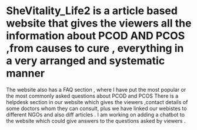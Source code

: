 # SheVitality_Life2 is a article based website that gives the viewers all the information about PCOD AND PCOS ,from causes to cure , everything in a very arranged and systematic manner 
The website also has a FAQ section , where I have put the most popular or the most commonly asked questions about PCOD and PCOS
There is a helpdesk section in our website which gives the viewers ,contact details of some doctors whom they can consult, plus we have linked our webistes to different NGOs and also diff articles .
I am working on adding a chatbot to the website which could give answers to the questions asked by viewers .

